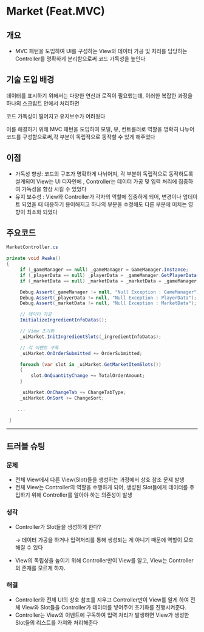 # Market (Feat.MVC)


## 개요

- MVC 패턴을 도입하여 UI를 구성하는 View와 데이터 가공 및 처리를 담당하는 Controller를 명확하게 분리함으로써 코드 가독성을 높인다


## 기술 도입 배경

데이터를 표시하기 위해서는 다양한 연산과 로직이 필요했는데, 이러한 복잡한 과정을 하나의 스크립트 안에서 처리하면 


코드 가독성이 떨어지고 유지보수가 어려웠다 


이를 해결하기 위해 MVC 패턴을 도입하여 모델, 뷰, 컨트롤러로 역할을 명확히 나누어 코드를 구성함으로써,각 부분이 독립적으로 동작할 수 있게 해주었다 


## 이점

- 가독성 향상: 코드의 구조가 명확하게 나뉘어져, 각 부분이 독립적으로 동작하도록 설계되어 View는 UI 디자인에 , Controller는 데이터 가공 및 입력 처리에 집중하여 가독성을 향상 시킬 수 있었다
- 유지 보수성 : View와 Controller가 각자의 역할에 집중하게 되어, 변경이나 업데이트 되었을 때 대응하기 용이해지고 하나의 부분을 수정해도 다른 부분에 미치는 영향이 최소화 되었다

## 주요코드

```csharp
MarketController.cs

private void Awake()
{
     if (_gameManager == null) _gameManager = GameManager.Instance;
     if (_playerData == null) _playerData = _gameManager.GetPlayerData();
     if (_marketData == null) _marketData = _marketData = _gameManager.GetMarketData();

     Debug.Assert(_gameManager != null, "Null Exception : GameManager");
     Debug.Assert(_playerData != null, "Null Exception : PlayerData");
     Debug.Assert(_marketData != null, "Null Exception : MarketData");

     // 데이터 가공
     InitializeIngredientInfoDatas();

     // View 초기화
     _uiMarket.InitIngredientSlots(_ingredientInfoDatas);

     // 각 이벤트 구독
     _uiMarket.OnOrderSubmitted += OrderSubmitted;

     foreach (var slot in _uiMarket.GetMarketItemSlots())
     {
         slot.OnQuantityChange += TotalOrderAmount;
     }

     _uiMarket.OnChangeTab += ChangeTabType;
     _uiMarket.OnSort += ChangeSort;

    ...

 }
```

---

## 트러블 슈팅

### 문제

- 전체 View에서 다른 View(Slot)들을 생성하는 과정에서 상호 참조 문제 발생
- 전체 View는 Controller의 역할을 수행하게 되어, 생성된 Slot들에게 데이터를 주입하기 위해 Controller를 알아야 하는 의존성이 발생

### 생각

- Controller가 Slot들을 생성하게 한다?
    
    → 데이터 가공을 하거나 입력처리를 통해 생성되는 게 아니기 때문에 역할이 모호해질 수 있다 
    
- View의 독립성을 높이기 위해 Controller만이 View를 알고, View는 Controller의 존재를 모르게 하자.

### 해결

- Controller와 전체 UI의 상호 참조를 지우고 Controller만이 View를 알게 하여 전체 View와 Slot들을 Controller가 데이터를 넣어주어 초기화를 진행시켜준다.
- Controller는 View의 이벤트에 구독하여 입력 처리가 발생하면 View가 생성한 Slot들의 리스트를 가져와 처리해준다
